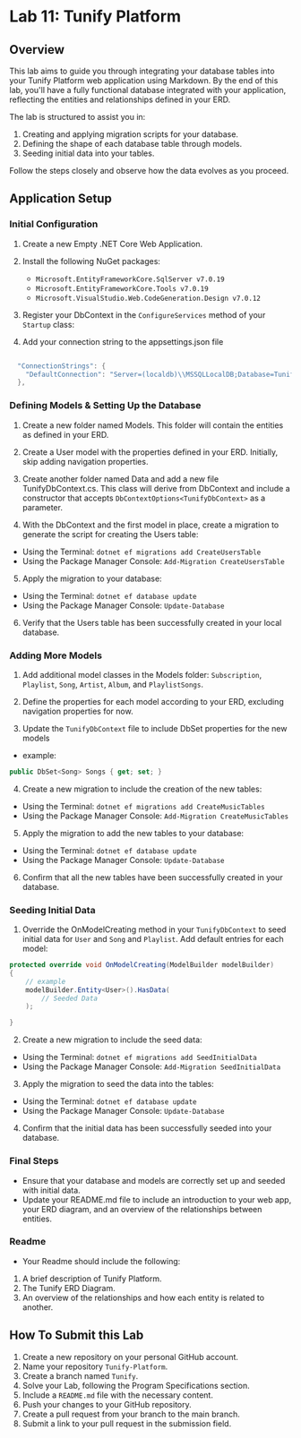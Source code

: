 # Lab 11: Tunify Platform

## Overview

This lab aims to guide you through integrating your database tables into your Tunify Platform web application using Markdown. By the end of this lab, you'll have a fully functional database integrated with your application, reflecting the entities and relationships defined in your ERD.

The lab is structured to assist you in:

1. Creating and applying migration scripts for your database.
2. Defining the shape of each database table through models.
3. Seeding initial data into your tables.

Follow the steps closely and observe how the data evolves as you proceed.

## Application Setup

### Initial Configuration

1. Create a new Empty .NET Core Web Application.

2. Install the following NuGet packages:
   - `Microsoft.EntityFrameworkCore.SqlServer v7.0.19`
   - `Microsoft.EntityFrameworkCore.Tools v7.0.19`
   - `Microsoft.VisualStudio.Web.CodeGeneration.Design v7.0.12`

3. Register your DbContext in the `ConfigureServices` method of your `Startup` class:

4. Add your connection string to the appsettings.json file
```csharp

  "ConnectionStrings": {
    "DefaultConnection": "Server=(localdb)\\MSSQLLocalDB;Database=TunifyDB;Trusted_Connection=true;TrustServerCertificate=True;MultipleActiveResultSets=true"
  },
```
### Defining Models & Setting Up the Database
1. Create a new folder named Models. This folder will contain the entities as defined in your ERD.

2. Create a User model with the properties defined in your ERD. Initially, skip adding navigation properties.

3. Create another folder named Data and add a new file TunifyDbContext.cs. This class will derive from DbContext and include a constructor that accepts `DbContextOptions<TunifyDbContext>` as a parameter.

4. With the DbContext and the first model in place, create a migration to generate the script for creating the Users table:

- Using the Terminal: `dotnet ef migrations add CreateUsersTable`
- Using the Package Manager Console: `Add-Migration CreateUsersTable`

5. Apply the migration to your database:

- Using the Terminal: `dotnet ef database update`
- Using the Package Manager Console: `Update-Database`

6. Verify that the Users table has been successfully created in your local database.

### Adding More Models
1. Add additional model classes in the Models folder: `Subscription`, `Playlist`, `Song`, `Artist`, `Album`, and `PlaylistSongs`.

2. Define the properties for each model according to your ERD, excluding navigation properties for now.

3. Update the `TunifyDbContext` file to include DbSet properties for the new models

- example:
```csharp
public DbSet<Song> Songs { get; set; }
```

4. Create a new migration to include the creation of the new tables:

- Using the Terminal: `dotnet ef migrations add CreateMusicTables`
- Using the Package Manager Console: `Add-Migration CreateMusicTables`

5. Apply the migration to add the new tables to your database:

- Using the Terminal: `dotnet ef database update`
- Using the Package Manager Console: `Update-Database`

6. Confirm that all the new tables have been successfully created in your database.

### Seeding Initial Data
1. Override the OnModelCreating method in your `TunifyDbContext` to seed initial data for `User` and `Song` and `Playlist`. Add default entries for each model:

```csharp
protected override void OnModelCreating(ModelBuilder modelBuilder)
{
    // example
    modelBuilder.Entity<User>().HasData(
        // Seeded Data
    );

}
```

2. Create a new migration to include the seed data:

- Using the Terminal: `dotnet ef migrations add SeedInitialData`
- Using the Package Manager Console: `Add-Migration SeedInitialData`

3. Apply the migration to seed the data into the tables:

- Using the Terminal: `dotnet ef database update`
- Using the Package Manager Console: `Update-Database`

4. Confirm that the initial data has been successfully seeded into your database.

### Final Steps
- Ensure that your database and models are correctly set up and seeded with initial data.
- Update your README.md file to include an introduction to your web app, your ERD diagram, and an overview of the relationships between entities.

### Readme
- Your Readme should include the following:
1. A brief description of Tunify Platform.
2. The Tunify ERD Diagram.
3. An overview of the relationships and how each entity is related to another.

## How To Submit this Lab
1. Create a new repository on your personal GitHub account.
2. Name your repository `Tunify-Platform`.
3. Create a branch named `Tunify`.
4. Solve your Lab, following the Program Specifications section.
5. Include a `README.md` file with the necessary content.
6. Push your changes to your GitHub repository.
7. Create a pull request from your branch to the main branch.
8. Submit a link to your pull request in the submission field.